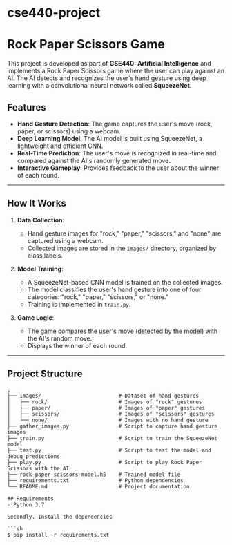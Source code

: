 # cse440-project

# Rock Paper Scissors Game

This project is developed as part of **CSE440: Artificial Intelligence** and implements a Rock Paper Scissors game where the user can play against an AI. The AI detects and recognizes the user's hand gesture using deep learning with a convolutional neural network called **SqueezeNet**.

## Features
- **Hand Gesture Detection**: The game captures the user's move (rock, paper, or scissors) using a webcam.
- **Deep Learning Model**: The AI model is built using SqueezeNet, a lightweight and efficient CNN.
- **Real-Time Prediction**: The user's move is recognized in real-time and compared against the AI's randomly generated move.
- **Interactive Gameplay**: Provides feedback to the user about the winner of each round.

---

## How It Works

1. **Data Collection**:
   - Hand gesture images for "rock," "paper," "scissors," and "none" are captured using a webcam.
   - Collected images are stored in the `images/` directory, organized by class labels.

2. **Model Training**:
   - A SqueezeNet-based CNN model is trained on the collected images.
   - The model classifies the user's hand gesture into one of four categories: "rock," "paper," "scissors," or "none."
   - Training is implemented in `train.py`.

3. **Game Logic**:
   - The game compares the user's move (detected by the model) with the AI's random move.
   - Displays the winner of each round.


---

## Project Structure

```plaintext
.
├── images/                         # Dataset of hand gestures
│   ├── rock/                       # Images of "rock" gestures
│   ├── paper/                      # Images of "paper" gestures
│   ├── scissors/                   # Images of "scissors" gestures
│   └── none/                       # Images with no hand gesture
├── gather_images.py                # Script to capture hand gesture images
├── train.py                        # Script to train the SqueezeNet model
├── test.py                         # Script to test the model and debug predictions
├── play.py                         # Script to play Rock Paper Scissors with the AI
├── rock-paper-scissors-model.h5    # Trained model file
├── requirements.txt                # Python dependencies
└── README.md                       # Project documentation

## Requirements
- Python 3.7

Secondly, Install the dependencies

```sh
$ pip install -r requirements.txt
```
